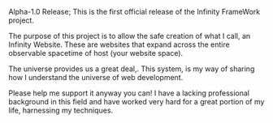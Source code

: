 Alpha-1.0 Release; This is the first official release of the Infinity FrameWork project.

The purpose of this project is to allow the safe creation of what I call, an Infinity Website.
These are websites that expand across the entire observable spacetime of host (your website space).

The universe provides us a great deal,. This system, is my way of sharing how I understand the universe of web development.

Please help me support it anyway you can! I have a lacking professional background in this field and have worked very hard for a great portion of my life, harnessing my techniques. 